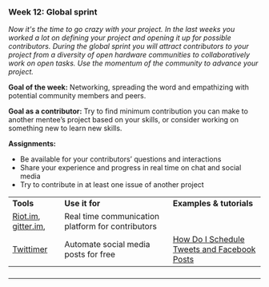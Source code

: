 
### **Week 12: Global sprint**

_Now it's the time to go crazy with your project. In the last weeks you worked a lot on defining your project and opening it up for possible contributors. During the global sprint you will attract contributors to your project from a diversity of open hardware communities to collaboratively work on open tasks. Use the momentum of the community to advance your project._

**Goal of the week:** Networking, spreading the word and empathizing with potential community members and peers.

**Goal as a contributor:** Try to find minimum contribution you can make to another mentee’s project based on your skills, or consider working on something new to learn new skills.

**Assignments:**



*   Be available for your contributors’ questions and interactions
*   Share your experience and progress in real time on chat and social media
*   Try to contribute in at least one issue of another project

<table>
  <tr>
   <td>
<strong>Tools</strong>
   </td>
   <td><strong>Use it for</strong>
   </td>
   <td><strong>Examples & tutorials</strong>
   </td>
  </tr>
  <tr>
   <td><a href="https://about.riot.im/">Riot.im</a>, <a href="https://gitter.im/">gitter.im</a>,
   </td>
   <td>Real time communication platform for contributors
   </td>
   <td>
   </td>
  </tr>
  <tr>
   <td><a href="https://twittimer.com/">Twittimer</a>
   </td>
   <td>Automate social media posts for free
   </td>
   <td><a href="https://www.youtube.com/watch?v=z1D97ACgFsI">How Do I Schedule Tweets and Facebook Posts</a>
   </td>
  </tr>
</table>



###

---
